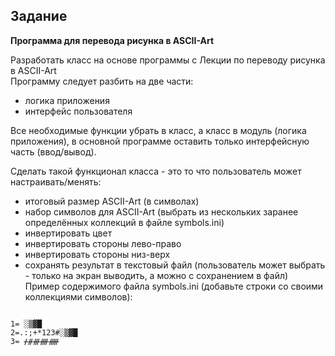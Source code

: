 ## Задание
**Программа для перевода рисунка в ASCII-Art**

Разработать класс на основе программы с Лекции по переводу рисунка в ASCII-Art    
Программу следует разбить на две части:

- логика приложения    
- интерфейс пользователя    

Все необходимые функции убрать в класс, а класс в модуль (логика приложения), в основной программе оставить только интерфейсную часть (ввод/вывод).

Сделать такой функционал класса - это то что пользователь может настраивать/менять:

- итоговый размер ASCII-Art (в символах)    
- набор символов для ASCII-Art (выбрать из нескольких заранее определённых коллекций в файле symbols.ini)    
- инвертировать цвет    
- инвертировать стороны лево-право    
- инвертировать стороны низ-верх    
- сохранять результат в текстовый файл (пользователь может выбрать - только на экран выводить, а можно с сохранением в файл)    
Пример содержимого файла symbols.ini (добавьте строки со своими коллекциями символов):    
```

1= ░▒▓█  
2=.:;+*123#░▒▓█  
3= ᚋᚌᚍᚎᚏ  
```

